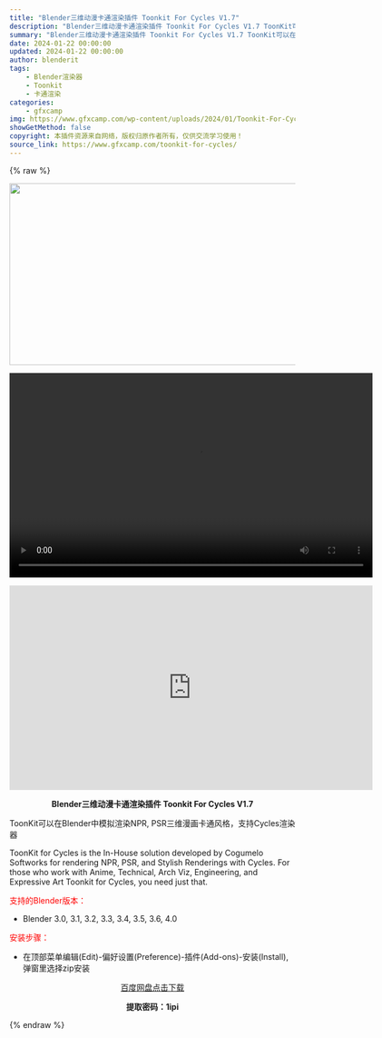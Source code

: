 ```yaml
---
title: "Blender三维动漫卡通渲染插件 Toonkit For Cycles V1.7"
description: "Blender三维动漫卡通渲染插件 Toonkit For Cycles V1.7 ToonKit可以在Blender中模拟渲染NPR, PSR三维漫画卡通风格，支持Cycles渲染器 ToonKit..."
summary: "Blender三维动漫卡通渲染插件 Toonkit For Cycles V1.7 ToonKit可以在Blender中模拟渲染NPR, PSR三维漫画卡通风格，支持Cycles渲染器 ToonKit..."
date: 2024-01-22 00:00:00
updated: 2024-01-22 00:00:00
author: blenderit
tags: 
    - Blender渲染器
    - Toonkit
    - 卡通渲染
categories:
    - gfxcamp
img: https://www.gfxcamp.com/wp-content/uploads/2024/01/Toonkit-For-Cycles.jpg
showGetMethod: false
copyright: 本插件资源来自网络，版权归原作者所有，仅供交流学习使用！
source_link: https://www.gfxcamp.com/toonkit-for-cycles/
---
```


{% raw %}
<div><p><img decoding="async" class="aligncenter size-full wp-image-117992" src="https://www.gfxcamp.com/wp-content/uploads/2024/01/Toonkit-For-Cycles.jpg" data-src="https://www.gfxcamp.com/wp-content/uploads/2024/01/Toonkit-For-Cycles.jpg" alt="" width="640" height="320" data-srcset="https://www.gfxcamp.com/wp-content/uploads/2024/01/Toonkit-For-Cycles.jpg 640w, https://www.gfxcamp.com/wp-content/uploads/2024/01/Toonkit-For-Cycles-150x75.jpg 150w" data-sizes="(max-width: 640px) 100vw, 640px"><br>
</p><center><div style="width: 640px;" class="wp-video"><!--[if lt IE 9]><script>document.createElement('video');</script><![endif]-->
<video class="wp-video-shortcode" id="video-117994-1" width="640" height="360" preload="true" controls="controls"><source type="video/mp4" src="http://cloud.video.taobao.com/play/u/null/p/1/e/6/t/1/447075008841.mp4?_=1"></source><a href="http://cloud.video.taobao.com/play/u/null/p/1/e/6/t/1/447075008841.mp4">http://cloud.video.taobao.com/play/u/null/p/1/e/6/t/1/447075008841.mp4</a></video></div></center><p style="text-align: center;"><iframe loading="lazy" src="https://player.youku.com/embed/XNjM2MDIxODk1Mg==" width="640" height="360" frameborder="0" allowfullscreen="allowfullscreen" data-mce-fragment="1"></iframe></p><p style="text-align: center;"><strong>Blender三维动漫卡通渲染插件 Toonkit For Cycles V1.7</strong></p><p>ToonKit可以在Blender中模拟渲染NPR, PSR三维漫画卡通风格，支持Cycles渲染器</p><p>ToonKit for Cycles is the In-House solution developed by Cogumelo Softworks for rendering NPR, PSR, and Stylish Renderings with Cycles. For those who work with Anime, Technical, Arch Viz, Engineering, and Expressive Art Toonkit for Cycles, you need just that.</p><p style="text-align: left;"><span style="color: #ff0000;">支持的Blender版本：</span></p><ul>
<li style="text-align: left;">Blender 3.0, 3.1, 3.2, 3.3, 3.4, 3.5, 3.6, 4.0</li>
</ul><p style="text-align: left;"><span style="color: #ff0000;">安装步骤：</span></p><ul>
<li>在顶部菜单编辑(Edit)-偏好设置(Preference)-插件(Add-ons)-安装(Install),弹窗里选择zip安装</li>
</ul><p style="text-align: center;"><a class="maxbutton-3 maxbutton maxbutton-baidu" target="_blank" rel="noopener" href="https://pan.baidu.com/s/1JR6sCpnY1PpnzXvWupi1qQ?pwd=1ipi"><span class="mb-text">百度网盘点击下载</span></a></p><p style="text-align: center;"><strong>提取密码：1ipi</strong></p></div>
<div style="display: none">gfxcamp</div>
{% endraw %}